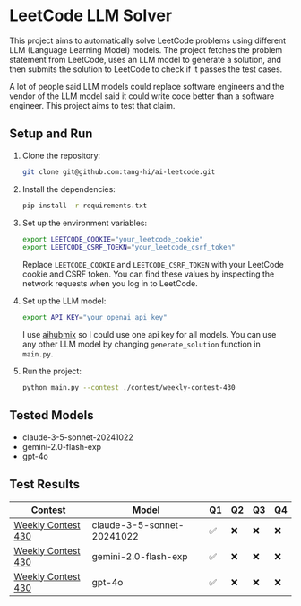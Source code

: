 # LeetCode LLM Solver

This project aims to automatically solve LeetCode problems using different LLM (Language Learning Model) models. The project fetches the problem statement from LeetCode, uses an LLM model to generate a solution, and then submits the solution to LeetCode to check if it passes the test cases.

A lot of people said LLM models could replace software engineers and the vendor of the LLM model said it could write code better than a software engineer. This project aims to test that claim.

## Setup and Run

1. Clone the repository:
    ```sh
    git clone git@github.com:tang-hi/ai-leetcode.git
    ```

2. Install the dependencies:
    ```sh
    pip install -r requirements.txt
    ```
3. Set up the environment variables:
    ```sh
    export LEETCODE_COOKIE="your_leetcode_cookie"
    export LEETCODE_CSRF_TOEKN="your_leetcode_csrf_token"
    ```
    Replace `LEETCODE_COOKIE` and `LEETCODE_CSRF_TOKEN` with your LeetCode cookie and CSRF token. You can find these values by inspecting the network requests when you log in to LeetCode.

4. Set up the LLM model:
    ```sh
    export API_KEY="your_openai_api_key"
    ```
    I use [aihubmix](https://aihubmix.com/) so I could use one api key for all models. You can use any other LLM model by changing `generate_solution` function in `main.py`.

5. Run the project:
    ```sh
    python main.py --contest ./contest/weekly-contest-430
    ```

## Tested Models
- claude-3-5-sonnet-20241022
- gemini-2.0-flash-exp
- gpt-4o


## Test Results

| Contest | Model | Q1 | Q2 | Q3 | Q4 |
| --- | --- | --- | --- | --- | --- |
| [Weekly Contest 430](https://leetcode.com/contest/weekly-contest-430) | claude-3-5-sonnet-20241022 | :white_check_mark: | :x:  | :x: | :x: |
| [Weekly Contest 430](https://leetcode.com/contest/weekly-contest-430) | gemini-2.0-flash-exp | :white_check_mark: | :x:  | :x: | :x: |
| [Weekly Contest 430](https://leetcode.com/contest/weekly-contest-430) | gpt-4o | :white_check_mark: | :x:  | :x: | :x: |